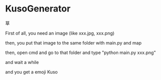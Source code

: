 # KusoGenerator
草

First of all, you need an image (like xxx.jpg, xxx.png)

then, you put that image to the same folder with main.py and map

then, open cmd and go to that folder and type "python main.py xxx.png"

and wait a while

and you get a emoji Kuso
